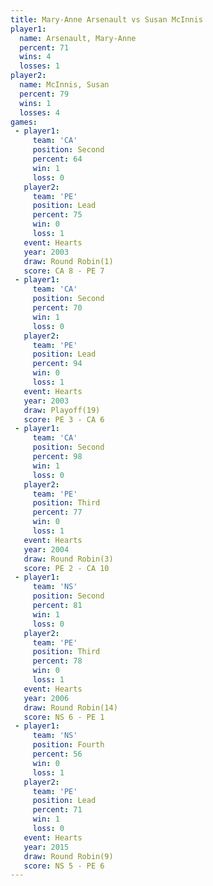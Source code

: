 ```yaml
---
title: Mary-Anne Arsenault vs Susan McInnis
player1:                    
  name: Arsenault, Mary-Anne
  percent: 71               
  wins: 4                   
  losses: 1                 
player2:                    
  name: McInnis, Susan      
  percent: 79               
  wins: 1                   
  losses: 4                 
games:
 - player1:          
     team: 'CA'      
     position: Second
     percent: 64     
     win: 1          
     loss: 0         
   player2:        
     team: 'PE'    
     position: Lead
     percent: 75   
     win: 0        
     loss: 1       
   event: Hearts       
   year: 2003          
   draw: Round Robin(1)
   score: CA 8 - PE 7  
 - player1:          
     team: 'CA'      
     position: Second
     percent: 70     
     win: 1          
     loss: 0         
   player2:        
     team: 'PE'    
     position: Lead
     percent: 94   
     win: 0        
     loss: 1       
   event: Hearts     
   year: 2003        
   draw: Playoff(19) 
   score: PE 3 - CA 6
 - player1:          
     team: 'CA'      
     position: Second
     percent: 98     
     win: 1          
     loss: 0         
   player2:         
     team: 'PE'     
     position: Third
     percent: 77    
     win: 0         
     loss: 1        
   event: Hearts       
   year: 2004          
   draw: Round Robin(3)
   score: PE 2 - CA 10 
 - player1:          
     team: 'NS'      
     position: Second
     percent: 81     
     win: 1          
     loss: 0         
   player2:         
     team: 'PE'     
     position: Third
     percent: 78    
     win: 0         
     loss: 1        
   event: Hearts        
   year: 2006           
   draw: Round Robin(14)
   score: NS 6 - PE 1   
 - player1:          
     team: 'NS'      
     position: Fourth
     percent: 56     
     win: 0          
     loss: 1         
   player2:        
     team: 'PE'    
     position: Lead
     percent: 71   
     win: 1        
     loss: 0       
   event: Hearts       
   year: 2015          
   draw: Round Robin(9)
   score: NS 5 - PE 6  
---
```

